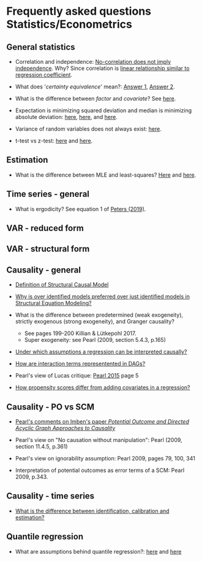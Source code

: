 # Frequently asked questions Statistics/Econometrics

## General statistics

- Correlation and independence: [No-correlation does not imply independence](https://en.wikipedia.org/wiki/Correlation_and_dependence#Correlation_and_independence). Why? Since correlation is [linear relationship similar to regression coefficient](https://stats.stackexchange.com/a/344619/162538).

- What does '*certainty equivalence*' mean?: [Answer 1](https://economics.stackexchange.com/a/19898/5764), [Answer 2](https://economics.stackexchange.com/a/9554/61).

- What is the difference between *factor* and *covariate*? See [here](https://stats.stackexchange.com/a/70826/162538).

- Expectation is minimizing squared deviation and median is minimizing absolute deviation: [here](http://gregorygundersen.com/blog/2019/10/04/expectation-median-opt/), [here](https://math.stackexchange.com/questions/113270/the-median-minimizes-the-sum-of-absolute-deviations-the-ell-1-norm), and [here](https://stats.stackexchange.com/questions/118/why-square-the-difference-instead-of-taking-the-absolute-value-in-standard-devia).

- Variance of random variables does not always exist: [here](https://math.stackexchange.com/q/4007718).

- t-test vs z-test: [here](https://stats.stackexchange.com/a/507081/162538) and [here](https://stats.stackexchange.com/a/61292/162538).

## Estimation

- What is the difference between MLE and least-squares? [Here](https://stats.stackexchange.com/questions/143705/maximum-likelihood-method-vs-least-squares-method) and [here](https://stats.stackexchange.com/questions/12562/equivalence-between-least-squares-and-mle-in-gaussian-model).

## Time series - general

- What is ergodicity? See equation 1 of [Peters (2019)](https://www.nature.com/articles/s41567-019-0732-0.pdf).

## VAR - reduced form

## VAR - structural form

## Causality - general

- [Definition of Structural Causal Model](https://stats.stackexchange.com/a/312130/162538)

- [Why is over identified models preferred over just identified models in Structural Equation Modeling?](https://stats.stackexchange.com/questions/183021/why-is-over-identified-models-preferred-over-just-identified-models-in-structura/183024)

- What is the difference between predetermined (weak exogeneity), strictly exogenous (strong exogeneity), and Granger causality?
  - See pages 199-200 Killian & Lütkepohl 2017.
  - Super exogeneity: see Pearl (2009, section 5.4.3, p.165)

- [Under which assumptions a regression can be interpreted causally?](https://stats.stackexchange.com/a/493905/162538)

- [How are interaction terms representented in DAGs?](https://stats.stackexchange.com/a/350132/162538)

- Pearl's view of Lucas critique: [Pearl 2015](https://ftp.cs.ucla.edu/pub/stat_ser/r391-reprint.pdf) page 5

- [How propensity scores differ from adding covariates in a regression?](https://stats.stackexchange.com/questions/8604/how-are-propensity-scores-different-from-adding-covariates-in-a-regression-and)

## Causality - PO vs SCM

- [Pearl's comments on Imben's paper *Potential Outcome and Directed Acyclic Graph Approaches to Causality*](http://causality.cs.ucla.edu/blog/index.php/2020/01/29/on-imbens-comparison-of-two-approaches-to-empirical-economics/)

- Pearl's view on "No causation without manipulation": Pearl (2009, section 11.4.5, p.361)

- Pearl's view on ignorability assumption: Pearl 2009, pages 79, 100, 341

- Interpretation of potential outcomes as error terms of a SCM: Pearl 2009, p.343.

## Causality - time series

- [What is the difference between identification, calibration and estimation?](https://economics.stackexchange.com/a/36639)

## Quantile regression

- What are assumptions behind quantile regression?: [here](https://stats.stackexchange.com/a/321001/162538) and [here](https://stats.stackexchange.com/a/39003/162538)
